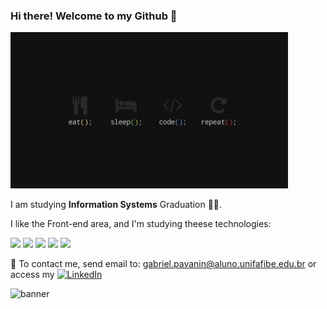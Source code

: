 ### Hi there! Welcome to my Github 👋

<img src="https://github.com/Pavanin92/Pavanin92/blob/main/coding.jpg" height="250"/>

I am studying **Information Systems** Graduation 👨‍💻.

I like the Front-end area, and I'm studying theese technologies:

<img src="https://www.freeiconspng.com/uploads/github-logo-icon-30.png" height="40"/> <img src="https://cdn.iconscout.com/icon/free/png-256/markdown-2-458334.png" height="40"/> <img src="https://www.w3.org/html/logo/downloads/HTML5_Logo_128.png" height="40"/> <img src="https://cdn.iconscout.com/icon/free/png-256/css3-10-1175238.png" height="40"/> <img src="https://cdn.iconscout.com/icon/free/png-256/javascript-2752148-2284965.png" height="40"/>


📧 To contact me, send email to: gabriel.pavanin@aluno.unifafibe.edu.br or access my  <a href="https://www.linkedin.com/in/gabriel-pavanin-de-souza-976357113"><img alt="LinkedIn" src="https://img.shields.io/badge/LinkedIn-0077B5?style=for-the-badge&logo=linkedin&logoColor=white"/></a>


![banner](https://github-readme-stats.vercel.app/api?username=Pavanin92&show_icons=true&theme=tokyonight)
